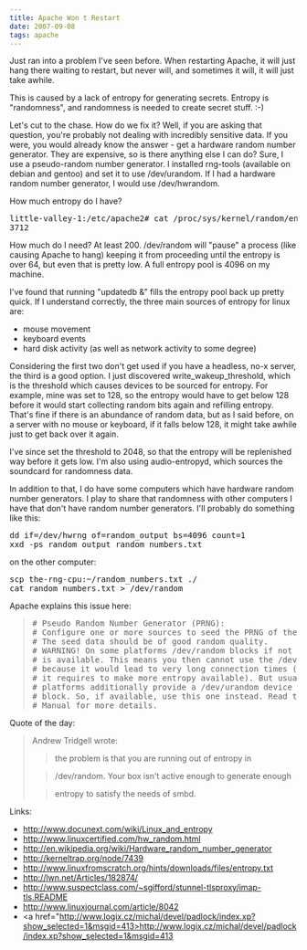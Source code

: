 ```yaml
---
title: Apache Won t Restart
date: 2007-09-08
tags: apache
---
```

Just ran into a problem I've seen before. When restarting Apache, it will just hang there waiting to restart, but never will, and sometimes it will, it will just take awhile.

This is caused by a lack of entropy for generating secrets. Entropy is "randomness", and randomness is needed to create secret stuff. :-)

Let's cut to the chase. How do we fix it? Well, if you are asking that question, you're probably not dealing with incredibly sensitive data. If you were, you would already know the answer - get a hardware random number generator. They are expensive, so is there anything else I can do? Sure, I use a pseudo-random number generator. I installed rng-tools (available on debian and gentoo) and set it to use /dev/urandom. If I had a hardware random number generator, I would use /dev/hwrandom.

How much entropy do I have?

<pre class="terminal">
little-valley-1:/etc/apache2# cat /proc/sys/kernel/random/entropy_avail
3712
</pre>

How much do I need? At least 200. /dev/random will "pause" a process (like causing Apache to hang) keeping it from proceeding until the entropy is over 64, but even that is pretty low. A full entropy pool is 4096 on my machine.

I've found that running "updatedb &" fills the entropy pool back up pretty quick. If I understand correctly, the three main sources of entropy for linux are:

* mouse movement
* keyboard events
* hard disk activity (as well as network activity to some degree)

Considering the first two don't get used if you have a headless, no-x server, the third is a good option. I just discovered write_wakeup_threshold, which is the threshold which causes devices to be sourced for entropy. For example, mine was set to 128, so the entropy would have to get below 128 before it would start collecting random bits again and refilling entropy. That's fine if there is an abundance of random data, but as I said before, on a server with no mouse or keyboard, if it falls below 128, it might take awhile just to get back over it again.

I've since set the threshold to 2048, so that the entropy will be replenished way before it gets low. I'm also using audio-entropyd, which sources the soundcard for randomness data.

In addition to that, I do have some computers which have hardware random number generators. I play to share that randomness with other computers I have that don't have random number generators. I'll probably do something like this:

<pre class="terminal">
dd if=/dev/hwrng of=random_output bs=4096 count=1
xxd -ps random_output random_numbers.txt
</pre>

on the other computer:

<pre class="terminal">
scp the-rng-cpu:~/random_numbers.txt ./
cat random_numbers.txt > /dev/random
</pre>

Apache explains this issue here:

<blockquote><pre class="terminal">
# Pseudo Random Number Generator (PRNG):
# Configure one or more sources to seed the PRNG of the SSL library.
# The seed data should be of good random quality.
# WARNING! On some platforms /dev/random blocks if not enough entropy
# is available. This means you then cannot use the /dev/random device
# because it would lead to very long connection times (as long as
# it requires to make more entropy available). But usually those
# platforms additionally provide a /dev/urandom device which doesn't
# block. So, if available, use this one instead. Read the mod_ssl User
# Manual for more details.
</pre></blockquote>

Quote of the day:

<blockquote>
Andrew Tridgell wrote:

> the problem is that you are running out of entropy in

> /dev/random. Your box isn't active enough to generate enough

> entropy to satisfy the needs of smbd.</blockquote>

Links:

* <a href="http://www.docunext.com/">http://www.docunext.com/wiki/Linux_and_entropy</a>
* <a href="http://www.linuxcertified.com/hw_random.html">http://www.linuxcertified.com/hw_random.html</a>
* <http://en.wikipedia.org/wiki/Hardware_random_number_generator>
* <a href="http://kerneltrap.org/node/7439">http://kerneltrap.org/node/7439</a>
* <a href="http://www.linuxfromscratch.org/hints/downloads/files/entropy.txt">http://www.linuxfromscratch.org/hints/downloads/files/entropy.txt</a>
* <a href="http://lwn.net/Articles/182874/">http://lwn.net/Articles/182874/</a>
* <a href="http://www.suspectclass.com/~sgifford/stunnel-tlsproxy/imap-tls.README">http://www.suspectclass.com/~sgifford/stunnel-tlsproxy/imap-tls.README</a>
* <a href="http://www.linuxjournal.com/article/8042">http://www.linuxjournal.com/article/8042</a>
* <a href="http://www.logix.cz/michal/devel/padlock/index.xp?show_selected=1&msgid=413>http://www.logix.cz/michal/devel/padlock/index.xp?show_selected=1&msgid=413</a>

